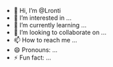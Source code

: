 - 👋 Hi, I’m @Lronti
- 👀 I’m interested in ...
- 🌱 I’m currently learning ...
- 💞️ I’m looking to collaborate on ...
- 📫 How to reach me ...
- 😄 Pronouns: ...
- ⚡ Fun fact: ...

<!---
Lronti/Lronti is a ✨ special ✨ repository because its `README.md` (this file) appears on your GitHub profile.
You can click the Preview link to take a look at your changes.
--->
